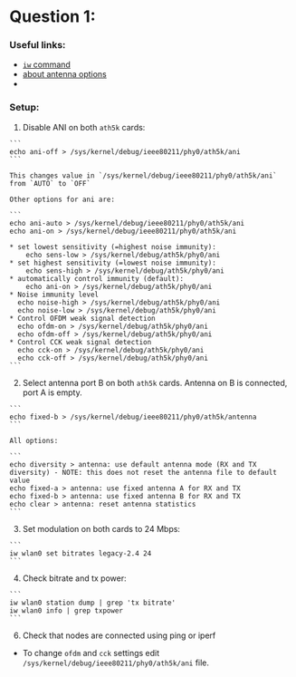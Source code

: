 # Question 1:

### Useful links:
* [`iw` command](https://wireless.wiki.kernel.org/en/users/Documentation/iw)
* [about antenna options](https://sourceforge.net/p/android-x86/kernel/ci/604eeadd1880bddfb155369491cc13fb8d3f9df6/)
* 

### Setup:
  1. Disable ANI on both `ath5k` cards:
  
    ```
    echo ani-off > /sys/kernel/debug/ieee80211/phy0/ath5k/ani
    ```
    
    This changes value in `/sys/kernel/debug/ieee80211/phy0/ath5k/ani` from `AUTO` to `OFF`
    
    Other options for ani are:
    
    ```
    echo ani-auto > /sys/kernel/debug/ieee80211/phy0/ath5k/ani
    echo ani-on > /sys/kernel/debug/ieee80211/phy0/ath5k/ani
    
    * set lowest sensitivity (=highest noise immunity):
        echo sens-low > /sys/kernel/debug/ath5k/phy0/ani
    * set highest sensitivity (=lowest noise immunity):
        echo sens-high > /sys/kernel/debug/ath5k/phy0/ani
    * automatically control immunity (default):
        echo ani-on > /sys/kernel/debug/ath5k/phy0/ani
    * Noise immunity level
      echo noise-high > /sys/kernel/debug/ath5k/phy0/ani
      echo noise-low > /sys/kernel/debug/ath5k/phy0/ani
    * Control OFDM weak signal detection
      echo ofdm-on > /sys/kernel/debug/ath5k/phy0/ani
      echo ofdm-off > /sys/kernel/debug/ath5k/phy0/ani
    * Control CCK weak signal detection
      echo cck-on > /sys/kernel/debug/ath5k/phy0/ani
      echo cck-off > /sys/kernel/debug/ath5k/phy0/ani
    ```
  
  
  2. Select antenna port B on both `ath5k` cards. Antenna on B is connected, port A is empty.

    ```
    echo fixed-b > /sys/kernel/debug/ieee80211/phy0/ath5k/antenna
    ```
    
    All options:
    
    ```
    echo diversity > antenna: use default antenna mode (RX and TX diversity) - NOTE: this does not reset the antenna file to default value
    echo fixed-a > antenna: use fixed antenna A for RX and TX
    echo fixed-b > antenna: use fixed antenna B for RX and TX
    echo clear > antenna: reset antenna statistics
    ```
    
  3. Set modulation on both cards to 24 Mbps:
    
    ```
    iw wlan0 set bitrates legacy-2.4 24
    ```
    
  4. Check bitrate and tx power:
    
    ```
    iw wlan0 station dump | grep 'tx bitrate'
    iw wlan0 info | grep txpower
    ```
    
  6. Check that nodes are connected using ping or iperf
  
  * To change `ofdm` and `cck` settings edit `/sys/kernel/debug/ieee80211/phy0/ath5k/ani` file.
